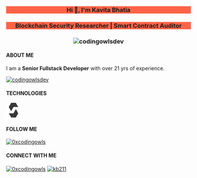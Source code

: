 
<h3><div align="center"  style="background-color:tomato;"><strong>Hi 👋, I'm Kavita Bhatia</strong></div></h3>
<h3><div align="center"  style="background-color:tomato;"><strong>Blockchain Security Researcher | Smart Contract Auditor</strong></div></h3>
<h3><div align="center"> <img src="https://komarev.com/ghpvc/?username=codingowlsdev&label=Profile%20views&color=0e75b6&style=flat" alt="codingowlsdev" /></div></h3>

#### **__ABOUT ME__**
I am a **Senior Fullstack Developer** with over 21 yrs of experience. 
<p align="left"> <a href="https://github.com/codingowlsdev/github-profile-trophy"><img src="https://github-profile-trophy.vercel.app/?username=codingowlsdev&title=Joined,Repositories,Commits,Followers&row=2&column=3&theme=onedark&margin-w=15&margin-h=15" alt="codingowlsdev" /></a> </p>

#### **__TECHNOLOGIES__**
<a href="https://soliditylang.org" target="_blank" rel="noreferrer"> <img src="https://github.com/devicons/devicon/blob/master/icons/solidity/solidity-plain.svg" alt="solidity" width="40" height="40"/> </a> 


<!--#### **__CERTIFICATIONS__** -->

#### **__FOLLOW ME__**

<p align="left"> <a href="https://twitter.com/0xcodingowls" target="blank"><img src="https://img.shields.io/twitter/follow/0xcodingowls?logo=twitter&style=for-the-badge" alt="0xcodingowls" /></a> </p>

#### **__CONNECT WITH ME__**

<p align="left">
<a href="https://twitter.com/0xcodingowls" target="blank"><img align="center" src="https://raw.githubusercontent.com/rahuldkjain/github-profile-readme-generator/master/src/images/icons/Social/twitter.svg" alt="0xcodingowls" height="20" width="30" /></a>
<a href="https://linkedin.com/in/kb211" target="blank"><img align="center" src="https://raw.githubusercontent.com/rahuldkjain/github-profile-readme-generator/master/src/images/icons/Social/linked-in-alt.svg" alt="kb211" height="20" width="30" /></a>
</p>


 
